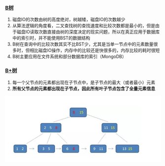 ### [B树](https://mp.weixin.qq.com/s/rDCEFzoKHIjyHfI_bsz5Rw)

1. 磁盘IO的次数由树的高度绝对，树越矮，磁盘IO的次数越少
2. 从算法逻辑的角度看，二叉查找树的查找速度和比较次数都是最小的，但是由于磁盘IO读取次数直接由树的深度决定的现实问题，所以在真正应用于数据库中的索引时，并不能使用BST的数据结构
3. B树在查询中的比较次数其实不比BST少，尤其是当单一节点中的元素数量很多时，但相比磁盘IO操作，内存中的比较还是快很多的，内存比较的耗时很短
4. B树主要应用在文件系统和部分数据库的索引（MongoDB）

### [B+树](https://mp.weixin.qq.com/s/rDCEFzoKHIjyHfI_bsz5Rw)

1. 每一个父节点的元素都出现在子节点中，是子节点的最大（或者最小）元素
2. **所有父节点的元素都出现在子节点，因此所有叶子节点包含了全量元素信息**

![](/assets/微信图片_20180116161714.png)